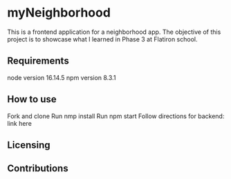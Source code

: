 # myNeighborhood

This is a frontend application for a neighborhood app. 
The objective of this project is to showcase what I learned in Phase 3 at Flatiron school. 

## Requirements
 node version 16.14.5
 npm version 8.3.1

## How to use
Fork and clone
Run nmp install
Run npm start
Follow directions for backend: link here

## Licensing

## Contributions




 